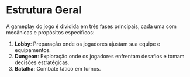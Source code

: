 # Estrutura Geral

A gameplay do jogo é dividida em três fases principais, cada uma com mecânicas e propósitos específicos:

1. **Lobby**: Preparação onde os jogadores ajustam sua equipe e equipamentos.
2. **Dungeon**: Exploração onde os jogadores enfrentam desafios e tomam decisões estratégicas.
3. **Batalha**: Combate tático em turnos.
